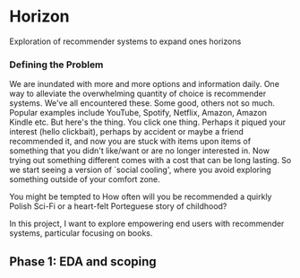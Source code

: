 # Horizon
Exploration of recommender systems to expand ones horizons


### Defining the Problem
We are inundated with more and more options and information daily. One way to alleviate the overwhelming quantity of choice is recommender systems. We've all encountered these. Some good, others not so much. Popular examples include YouTube, Spotify, Netflix, Amazon, Amazon Kindle etc. But here's the thing. You click one thing. Perhaps it piqued your interest (hello clickbait), perhaps by accident or maybe a friend recommended it, and now you are stuck with items upon items of something that you didn't like/want or are no longer interested in.  Now trying out something different comes with a cost that can be long lasting. So we start seeing a version of `social cooling', where you avoid exploring something outside of your comfort zone. 

You might be tempted to 
How often will you be recommended a quirkly Polish Sci-Fi or a heart-felt Porteguese story of childhood? 

In this project, I want to explore empowering end users with recommender systems, particular focusing on books. 

## Phase 1: EDA and scoping
